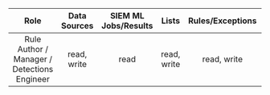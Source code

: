 |                    Role                     | Data Sources | SIEM ML Jobs/Results |    Lists    | Rules/Exceptions | Signals/Alerts |
| :-----------------------------------------: | :----------: | :------------------: | :---------: | :--------------: | :------------: |
| Rule Author / Manager / Detections Engineer | read, write  |         read         | read, write |   read, write    |  read, write   |

